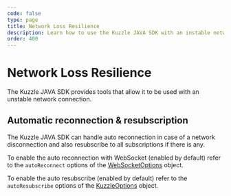 ```yaml
---
code: false
type: page
title: Network Loss Resilience
description: Learn how to use the Kuzzle JAVA SDK with an instable network
order: 400
---
```


# Network Loss Resilience

The Kuzzle JAVA SDK provides tools that allow it to be used with an unstable network connection.

## Automatic reconnection & resubscription

The Kuzzle JAVA SDK can handle auto reconnection in case of a network disconnection and also resubscribe to all subscriptions if there is any.

To enable the auto reconnection with WebSocket (enabled by default) refer to the `autoReconnect` options of the [WebSocketOptions](/sdk/java/3/protocols/websocket-options) object.

To enable the auto resubscribe (enabled by default) refer to the `autoResubscribe` options of the [KuzzleOptions](/sdk/java/3/core-classes/kuzzle-options) object.
